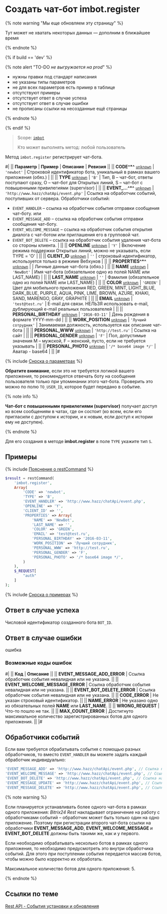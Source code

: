 # Создать чат-бот imbot.register

{% note warning "Мы еще обновляем эту страницу" %}

Тут может не хватать некоторых данных — дополним в ближайшее время

{% endnote %}

{% if build == 'dev' %}

{% note alert "TO-DO _не выгружается на prod_" %}

- нужны правки под стандарт написания
- не указаны типы параметров
- не для всех параметров есть пример в таблице
- отсутствуют примеры
- отсутствует ответ в случае успеха
- отсутствует ответ в случае ошибки
- не прописаны ссылки на несозданные ещё страницы

{% endnote %}

{% endif %}

> Scope: [`imbot`](../scopes/permissions.md)
>
> Кто может выполнять метод: любой пользователь

Метод `imbot.register` регистрирует чат-бота.

#|
|| **Параметр** | **Пример** | **Описание** | **Ревизия** ||
|| **CODE^*^**
[`unknown`](../data-types.md) | `'newbot'` | Строковой идентификатор бота, уникальный в рамках вашего приложения (обяз.) | ||
|| **TYPE**
[`unknown`](../data-types.md) | `'B'` | Тип, B – чат-бот, ответы поступают сразу, O – чат-бот для Открытых линий, S – чат-бот с повышенными привилегиями (supervisor) | ||
|| **EVENT_...^*^**
[`unknown`](../data-types.md) | `'http://www.hazz/chatApi/event.php'` | Ссылка на обработчик событий, поступивших от сервера. Обработчики событий:
- `EVENT_HANDLER` – ссылка на обработчик события отправки сообщения чат-боту.
или
- `EVENT_MESSAGE_ADD` – ссылка на обработчик события отправки сообщения чат-боту.
- `EVENT_WELCOME_MESSAGE` – ссылка на обработчик события открытия диалога с чат-ботом или приглашения его в групповой чат.
- `EVENT_BOT_DELETE` – ссылка на обработчик события удаления чат-бота со стороны клиента. | ||
|| **OPENLINE**
[`unknown`](../data-types.md) | `'Y'` | Включение режима поддержки Открытых линий, можно не указывать, если TYPE = 'O' | ||
|| **CLIENT_ID**
[`unknown`](../data-types.md) | `''` | строковый идентификатор, используется только в режиме Вебхуков | ||
|| **PROPERTIES^*^**
[`unknown`](../data-types.md) | | Личные данные чат-бота (обяз.) | ||
|| **NAME**
[`unknown`](../data-types.md) | `'NewBot'` | Имя чат-бота (обязательное одно из полей NAME или LAST_NAME) | ||
|| **LAST_NAME**
[`unknown`](../data-types.md) | `''` | Фамилия (обязательное одно из полей NAME или LAST_NAME) | ||
|| **COLOR**
[`unknown`](../data-types.md) | `'GREEN'` | Цвет для мобильного приложения RED, GREEN, MINT, LIGHT_BLUE, DARK_BLUE, PURPLE, AQUA, PINK, LIME, BROWN, AZURE, KHAKI, SAND, MARENGO, GRAY, GRAPHITE | ||
|| **EMAIL**
[`unknown`](../data-types.md) | `'test@test.ru'` | E-mail для связи. НЕЛЬЗЯ использовать e-mail, дублирующий e-mail реальных пользователей | ||
|| **PERSONAL_BIRTHDAY**
[`unknown`](../data-types.md) | `'2016-03-11'` | День рождения в формате YYYY-mm-dd | ||
|| **WORK_POSITION**
[`unknown`](../data-types.md) | `'Лучший сотрудник'` | Занимаемая должность, используется как описание чат-бота | ||
|| **PERSONAL_WWW**
[`unknown`](../data-types.md) | `'http://test.ru'` | Ссылка на сайт | ||
|| **PERSONAL_GENDER**
[`unknown`](../data-types.md) | `'F'` | Пол, допустимые значения M – мужской, F – женский, пусто, если не требуется указывать | ||
|| **PERSONAL_PHOTO**
[`unknown`](../data-types.md) | `'/* base64 image */'` | Аватар - base64 | ||
|#

{% include [Сноска о параметрах](../../_includes/required.md) %}


**Обратите внимание**, если это не требуется логикой вашего приложения, то рекомендуется отвечать боту на сообщения пользователя только при упоминании этого чат-бота. Проверить это можно по полю `TO_USER_ID`, которое будет передано в событие.

{% note info %}

**Чат-бот с повышенными привилегиями (supervisor)** получает доступ ко всем сообщениям в чатах, где он состоит (ко всем, если его пригласили с доступом к истории, и к новым, если доступ к истории ему не доступен).

{% endnote %}

Для его создания в методе **imbot.register** в поле `TYPE` укажите тип `S`.

## Примеры

{% include [Пояснение о restCommand](./_includes/rest-command.md) %}

```php
$result = restCommand(
    'imbot.register',
    Array(
        'CODE' => 'newbot',
        'TYPE' => 'B',
        'EVENT_HANDLER' => 'http://www.hazz/chatApi/event.php',
        'OPENLINE' => 'Y',
        'CLIENT_ID' => '',
        'PROPERTIES' => Array(
            'NAME' => 'NewBot',
            'LAST_NAME' => '',
            'COLOR' => 'GREEN',
            'EMAIL' => 'test@test.ru',
            'PERSONAL_BIRTHDAY' => '2016-03-11',
            'WORK_POSITION' => 'Лучший сотрудник',
            'PERSONAL_WWW' => 'http://test.ru',
            'PERSONAL_GENDER' => 'F',
            'PERSONAL_PHOTO' => '/* base64 image */',
        )
    ),
    $_REQUEST[
        "auth"
    ]
);
```

{% include [Сноска о примерах](../../_includes/examples.md) %}

## Ответ в случае успеха

Числовой идентификатор созданного бота `BOT_ID`.

## Ответ в случае ошибки

ошибка

### Возможные коды ошибок

#|
|| **Код** | **Описание** ||
|| **EVENT_MESSAGE_ADD_ERROR** | Ссылка обработчик события невалидная или не указана. ||
|| **EVENT_WELCOME_MESSAGE_ERROR** | Ссылка обработчик события невалидная или не указана. ||
|| **EVENT_BOT_DELETE_ERROR** | Ссылка обработчик события невалидная или не указана. ||
|| **CODE_ERROR** | Не указан строковый идентификатор. ||
|| **NAME_ERROR** | Не указано одно из обязательных полей **NAME** или **LAST_NAME**. ||
|| **WRONG_REQUEST** | Что-то пошло не так. ||
|| **MAX_COUNT_ERROR** | Достигнуто максимальное количество зарегистрированных ботов для одного приложения. ||
|#

## Обработчики событий

Если вам требуется обрабатывать события с помощью разных обработчиков, то вместо `EVENT_HANDLER` вы можете задать каждый обработчик индивидуально:

```php
'EVENT_MESSAGE_ADD' => 'http://www.hazz/chatApi/event.php', // Ссылка на обработчик события отправки сообщения чат-боту
'EVENT_WELCOME_MESSAGE' => 'http://www.hazz/chatApi/event.php', // Ссылка на обработчик события открытия диалога с чат-ботом или приглашения его в групповой чат
'EVENT_BOT_DELETE' => 'http://www.hazz/chatApi/event.php', // Ссылка на обработчик события удаления чат-бота со стороны клиента
'EVENT_MESSAGE_UPDATE' => 'http://www.hazz/chatApi/event.php', // Ссылка на обработчик события подписки на события изменения
'EVENT_MESSAGE_DELETE' => 'http://www.hazz/chatApi/event.php', // Ссылка на обработчик события подписки на события удаления сообщений
```

{% note warning %}

Если планируется устанавливать более одного чат-бота в рамках одного приложения: *Bitrix24 Rest* накладывает ограничение на работу с обработчиками событий – обработчик может быть только один на одно приложение. Поэтому при регистрации второго чат-бота ссылки на обработчики **EVENT_MESSAGE_ADD**, **EVENT_WELCOME_MESSAGE** и **EVENT_BOT_DELETE** должны быть такими же, как и у первого.

Если необходимо обрабатывать несколько ботов в рамках одного приложения, то необходимо предусмотреть это внутри обработчика событий. Для этого при поступлении события передается массив ботов, чтобы можно было корректно их обработать.

Максимальное количество ботов для одного приложения: 5.

{% endnote %}

## Ссылки по теме

[Rest API - События установки и обновления](/learning/course/index.php?COURSE_ID=93&LESSON_ID=7891)








